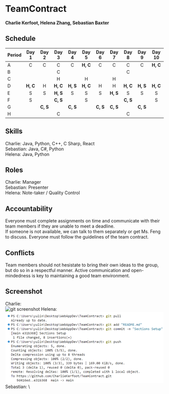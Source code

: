 # TeamContract

**Charlie Kerfoot, Helena Zhang, Sebastian Baxter**

## Schedule
|Period|Day 1|Day 2|Day 3|Day 4|Day 5|Day 6|Day 7|Day 8|Day 9|Day 10|
|------|:-----:|:-----:|:-----:|:-----:|:-----:|:-----:|:-----:|:-----:|:-----:|:------:|
|A     |C    |C    |C    |C    |**H, C** |C    |C    |C    |C    |**H, C**  |
|B     |     |     |C    |     |     |     |     |C    |     |      |
|C     |     |     |H    |     |H    |     |H    |     |     |      |
|D     |**H, C** |H    |**H, C** |**H, S**    |**H, C** |H    |H    |**H, C** |**H, S** |**H, C**  |
|E     |S    |S    |**H, S** |S    |S    |S    |**H, S** |S    |S    |S     |
|F     |S     |    |**C, S** |    |S     |     |     |**C, S** |     |S     |
|G     |     |**C, S** |     |**C, S** |     |**C, S** |**C, S** |     |**C, S** |      |
|H     |     |     |C    |     |     |     |     |C    |     |      |

## Skills

Charlie: Java, Python, C++, C Sharp, React \
Sebastian: Java, C#, Python \
Helena: Java, Python 

## Roles

Charlie: Manager    \
Sebastian: Presenter  \
Helena: Note-taker / Quality Control  

## Accountability

Everyone must complete assignments on time and communicate with their team members if they are unable to meet a deadline. \
If someone is not available, we can talk to them separately or get Ms. Feng to discuss. Everyone must follow the guidelines of the team contract.

## Conflicts

Team members should not hesistate to bring their own ideas to the group, but do so in a respectful manner. Active communication and open-mindedness is key to maintaining a good team environment. 

## Screenshot

Charlie: \
![git screenshot](<Screenshot 2024-09-18 at 1.51.46 PM.png>)
Helena: \
![git screenshot](<Screenshot of Terminal - Helena.png>)
Sebastian: \
